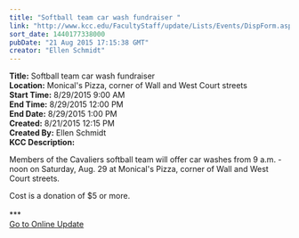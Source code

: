 ```yaml
---
title: "Softball team car wash fundraiser "
link: "http://www.kcc.edu/FacultyStaff/update/Lists/Events/DispForm.aspx?ID=865"
sort_date: 1440177338000
pubDate: "21 Aug 2015 17:15:38 GMT"
creator: "Ellen Schmidt"
---
```


<div><b>Title:</b> Softball team car wash fundraiser </div>
<div><b>Location:</b> Monical&#39;s Pizza, corner of Wall and West Court streets</div>
<div><b>Start Time:</b> 8/29/2015 9:00 AM</div>
<div><b>End Time:</b> 8/29/2015 12:00 PM</div>
<div><b>End Date:</b> 8/29/2015 1:00 PM</div>
<div><b>Created:</b> 8/21/2015 12:15 PM</div>
<div><b>Created By:</b> Ellen Schmidt</div>
<div><b>KCC Description:</b> <div class="ExternalClass1234D7166444438AA09CE9AA2513166B"><p>​Members of the Cavaliers softball team will offer car washes from 9 a.m. - noon on Saturday, Aug. 29 at Monical's Pizza, corner of Wall and West Court streets.</p>
<p>Cost is a donation of $5 or more.<br /> <br />***<br /><a href="/update">Go to Online Update </a></p>
<p><br /></p></div></div>
